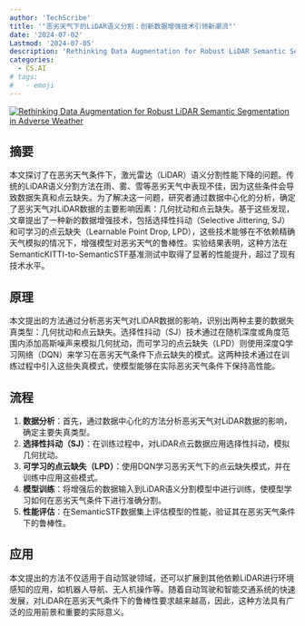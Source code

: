 ```yaml
---
author: 'TechScribe'
title: '"恶劣天气下的LiDAR语义分割：创新数据增强技术引领新潮流"'
date: '2024-07-02'
Lastmod: '2024-07-05'
description: 'Rethinking Data Augmentation for Robust LiDAR Semantic Segmentation in Adverse Weather'
categories:
  - CS.AI
# tags:
#   - emoji
---
```


[![Rethinking Data Augmentation for Robust LiDAR Semantic Segmentation in Adverse Weather](https://arxiv-research-1301205113.cos.ap-guangzhou.myqcloud.com/images/2407.02286v1.pdf_0.jpg)](https://arxiv.org/abs/2407.02286v1)

## 摘要

本文探讨了在恶劣天气条件下，激光雷达（LiDAR）语义分割性能下降的问题。传统的LiDAR语义分割方法在雨、雾、雪等恶劣天气中表现不佳，因为这些条件会导致数据失真和点云缺失。为了解决这一问题，研究者通过数据中心化的分析，确定了恶劣天气对LiDAR数据的主要影响因素：几何扰动和点云缺失。基于这些发现，文章提出了一种新的数据增强技术，包括选择性抖动（Selective Jittering, SJ）和可学习的点云缺失（Learnable Point Drop, LPD），这些技术能够在不依赖精确天气模拟的情况下，增强模型对恶劣天气的鲁棒性。实验结果表明，这种方法在SemanticKITTI-to-SemanticSTF基准测试中取得了显著的性能提升，超过了现有技术水平。<!--more-->

## 原理

本文提出的方法通过分析恶劣天气对LiDAR数据的影响，识别出两种主要的数据失真类型：几何扰动和点云缺失。选择性抖动（SJ）技术通过在随机深度或角度范围内添加高斯噪声来模拟几何扰动，而可学习的点云缺失（LPD）则使用深度Q学习网络（DQN）来学习在恶劣天气条件下点云缺失的模式。这两种技术通过在训练过程中引入这些失真模式，使模型能够在实际恶劣天气条件下保持高性能。

## 流程

1. **数据分析**：首先，通过数据中心化的方法分析恶劣天气对LiDAR数据的影响，确定主要失真类型。
2. **选择性抖动（SJ）**：在训练过程中，对LiDAR点云数据应用选择性抖动，模拟几何扰动。
3. **可学习的点云缺失（LPD）**：使用DQN学习恶劣天气下的点云缺失模式，并在训练中应用这些模式。
4. **模型训练**：将增强后的数据输入到LiDAR语义分割模型中进行训练，使模型学习如何在恶劣天气条件下进行准确分割。
5. **性能评估**：在SemanticSTF数据集上评估模型的性能，验证其在恶劣天气条件下的鲁棒性。

## 应用

本文提出的方法不仅适用于自动驾驶领域，还可以扩展到其他依赖LiDAR进行环境感知的应用，如机器人导航、无人机操作等。随着自动驾驶和智能交通系统的快速发展，对LiDAR在恶劣天气条件下的鲁棒性要求越来越高，因此，这种方法具有广泛的应用前景和重要的实际意义。